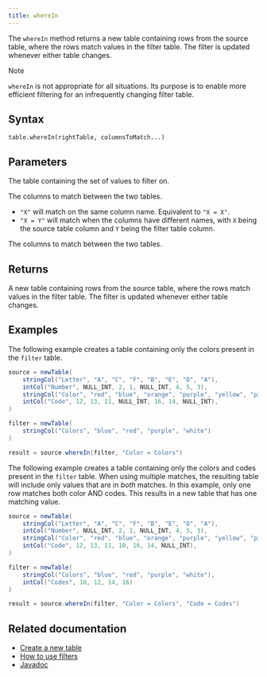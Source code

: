 ```yaml
---
title: whereIn
---
```


The `whereIn` method returns a new table containing rows from the source table, where the rows match values in the filter table. The filter is updated whenever either table changes.

> [!NOTE]
> `whereIn` is not appropriate for all situations. Its purpose is to enable more efficient filtering for an infrequently changing filter table.

## Syntax

```
table.whereIn(rightTable, columnsToMatch...)
```

## Parameters

<ParamTable>
<Param name="rightTable" type="Table">

The table containing the set of values to filter on.

</Param>
<Param name="columnsToMatch" type="String...">

The columns to match between the two tables.

- `"X"` will match on the same column name. Equivalent to `"X = X"`.
- `"X = Y"` will match when the columns have different names, with `X` being the source table column and `Y` being the filter table column.

</Param>
<Param name="columnsToMatch" type="Collection">

The columns to match between the two tables.

</Param>
</ParamTable>

## Returns

A new table containing rows from the source table, where the rows match values in the filter table. The filter is updated whenever either table changes.

## Examples

The following example creates a table containing only the colors present in the `filter` table.

```groovy order=source,filter,result
source = newTable(
    stringCol("Letter", "A", "C", "F", "B", "E", "D", "A"),
    intCol("Number", NULL_INT, 2, 1, NULL_INT, 4, 5, 3),
    stringCol("Color", "red", "blue", "orange", "purple", "yellow", "pink", "blue"),
    intCol("Code", 12, 13, 11, NULL_INT, 16, 14, NULL_INT),
)

filter = newTable(
    stringCol("Colors", "blue", "red", "purple", "white")
)

result = source.whereIn(filter, "Color = Colors")
```

The following example creates a table containing only the colors and codes present in the `filter` table. When using multiple matches, the resulting table will include only values that are in _both_ matches. In this example, only one row matches both color AND codes. This results in a new table that has one matching value.

```groovy order=source,filter,result
source = newTable(
    stringCol("Letter", "A", "C", "F", "B", "E", "D", "A"),
    intCol("Number", NULL_INT, 2, 1, NULL_INT, 4, 5, 3),
    stringCol("Color", "red", "blue", "orange", "purple", "yellow", "pink", "blue"),
    intCol("Code", 12, 13, 11, 10, 16, 14, NULL_INT),
)

filter = newTable(
    stringCol("Colors", "blue", "red", "purple", "white"),
    intCol("Codes", 10, 12, 14, 16)
)

result = source.whereIn(filter, "Color = Colors", "Code = Codes")
```

## Related documentation

- [Create a new table](../../../how-to-guides/new-and-empty-table.md#newtable)
- [How to use filters](../../../how-to-guides/filters.md)
- [Javadoc](https://deephaven.io/core/javadoc/io/deephaven/api/TableOperations.html#whereIn(TABLE,java.lang.String...))
